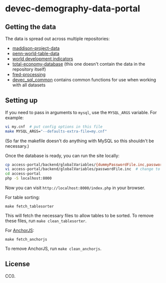 # devec-demography-data-portal

## Getting the data

The data is spread out across multiple repositories:

- [maddison-project-data](https://github.com/riceissa/maddison-project-data)
- [penn-world-table-data](https://github.com/riceissa/penn-world-table-data)
- [world development indicators](https://github.com/riceissa/world-development-indicators)
- [total-economy-database](https://github.com/riceissa/total-economy-database)
  (this one doesn't contain the data in the repository itself)
- [fred-processing](https://github.com/riceissa/fred-processing)
- [devec\_sql\_common](https://github.com/riceissa/devec_sql_common) contains
  common functions for use when working with all datasets

## Setting up

If you need to pass in arguments to `mysql`, use the `MYSQL_ARGS` variable. For
example:

```bash
vi my.cnf  # put config options in this file
make MYSQL_ARGS="--defaults-extra-file=my.cnf"
```

(So far the makefile doesn't do anything with MySQL so this shouldn't be
necessary.)

Once the database is ready, you can run the site locally:

```bash
cp access-portal/backend/globalVariables/{dummyPasswordFile.inc,passwordFile.inc}
vi access-portal/backend/globalVariables/passwordFile.inc  # change to add database login info
cd access-portal
php -S localhost:8000
```

Now you can visit `http://localhost:8000/index.php` in your browser.

For table sorting:

    make fetch_tablesorter

This will fetch the necessary files to allow tables to be sorted.
To remove these files, run `make clean_tablesorter`.

For [AnchorJS](https://github.com/bryanbraun/anchorjs):

    make fetch_anchorjs

To remove AnchorJS, run `make clean_anchorjs`.

## License

CC0.
